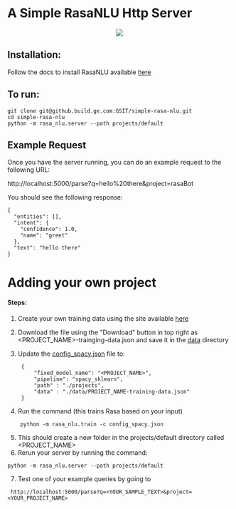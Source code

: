 # A Simple RasaNLU Http Server

<div align="center">
    <img src="https://rasa.com/assets/img/rasa-ecosystem.png"/>
</div>

## Installation:

Follow the docs to install RasaNLU available [here](https://nlu.rasa.com/installation.html)

## To run:

``` 
git clone git@github.build.ge.com:GSIT/simple-rasa-nlu.git
cd simple-rasa-nlu
python -m rasa_nlu.server --path projects/default
```

## Example Request

Once you have the server running, you can do an example request to the following URL:

http://localhost:5000/parse?q=hello%20there&project=rasaBot

You should see the following response:

```
{
  "entities": [], 
  "intent": {
    "confidence": 1.0, 
    "name": "greet"
  }, 
  "text": "hello there"
}
```


# Adding your own project

#### Steps: 
1. Create your own training data using the site available [here](https://rasahq.github.io/rasa-nlu-trainer/)
2. Download the file using the "Download" button in top right as <PROJECT_NAME>-trainging-data.json and save it in the [data](data) directory
3. Update the [config_spacy.json](config_spacy.json) file to:

        {
            "fixed_model_name": "<PROJECT_NAME>",
            "pipeline": "spacy_sklearn",
            "path" : "./projects",
            "data" : "./data/PROJECT_NAME-training-data.json"
        }
4. Run the command (this trains Rasa based on your input)
```
    python -m rasa_nlu.train -c config_spacy.json
```
5. This should create a new folder in the projects/default  directory called <PROJECT_NAME>
6. Rerun your server by running the command: 
```
python -m rasa_nlu.server --path projects/default
```
7. Test one of your example queries by going to 
```
 http://localhost:5000/parse?q=<YOUR_SAMPLE_TEXT>&project=<YOUR_PROJECT_NAME>

```